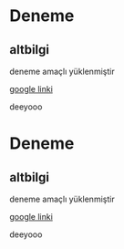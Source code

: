 # Deneme

## altbilgi

deneme amaçlı yüklenmiştir

[google linki](http://google.com)

deeyooo

# Deneme

## altbilgi

deneme amaçlı yüklenmiştir

[google linki](http://google.com)

deeyooo

